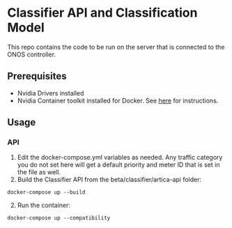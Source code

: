# Classifier API and Classification Model
This repo contains the code to be run on the server that is connected to the ONOS controller.

## Prerequisites
- Nvidia Drivers installed
- Nvidia Container toolkit installed for Docker. See [here](https://docs.nvidia.com/datacenter/cloud-native/container-toolkit/install-guide.html) 
for instructions.

## Usage
### API
1. Edit the docker-compose.yml variables as needed. Any traffic category you do not set here will get a default priority
and meter ID that is set in the file as well.
2. Build the Classifier API from the beta/classifier/artica-api folder: 
```
docker-compose up --build
```
2. Run the container:
```
docker-compose up --compatibility
```